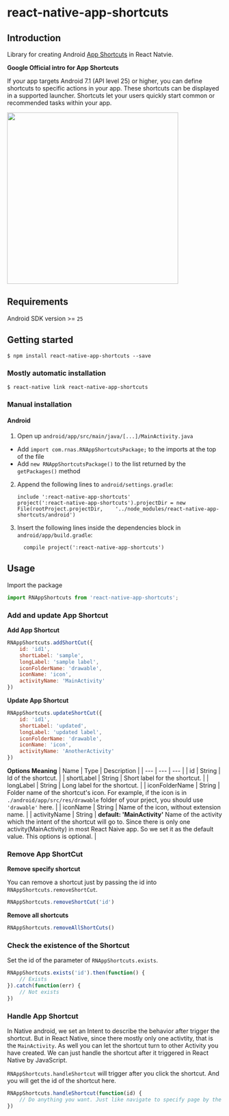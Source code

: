 # react-native-app-shortcuts

## Introduction
Library for creating Android [App Shortcuts](https://developer.android.com/guide/topics/ui/shortcuts.html) in React Natvie.

**Google Official intro for App Shortcuts**

If your app targets Android 7.1 (API level 25) or higher, you can define shortcuts to specific actions in your app. These shortcuts can be displayed in a supported launcher. Shortcuts let your users quickly start common or recommended tasks within your app.

<img src="https://developer.android.com/images/guide/topics/ui/shortcuts.png" height="400" />

## Requirements
Android SDK version >= `25`

## Getting started

`$ npm install react-native-app-shortcuts --save`

### Mostly automatic installation

`$ react-native link react-native-app-shortcuts`

### Manual installation

#### Android

1. Open up `android/app/src/main/java/[...]/MainActivity.java`
  - Add `import com.rnas.RNAppShortcutsPackage;` to the imports at the top of the file
  - Add `new RNAppShortcutsPackage()` to the list returned by the `getPackages()` method
2. Append the following lines to `android/settings.gradle`:
  	```
  	include ':react-native-app-shortcuts'
  	project(':react-native-app-shortcuts').projectDir = new File(rootProject.projectDir, 	'../node_modules/react-native-app-shortcuts/android')
  	```
3. Insert the following lines inside the dependencies block in `android/app/build.gradle`:
  	```
      compile project(':react-native-app-shortcuts')
  	```

## Usage
Import the package
```js
import RNAppShortcuts from 'react-native-app-shortcuts';
```

### Add and update App Shortcut

**Add App Shortcut**
```js
RNAppShortcuts.addShortCut({
	id: 'id1',
	shortLabel: 'sample',
	longLabel: 'sample label',
	iconFolderName: 'drawable',
	iconName: 'icon',
	activityName: 'MainActivity'
})
```

**Update App Shortcut**
```js
RNAppShortcuts.updateShortCut({
	id: 'id1',
	shortLabel: 'updated',
	longLabel: 'updated label',
	iconFolderName: 'drawable',
	iconName: 'icon',
	activityName: 'AnotherActivity'
})
```

**Options Meaning**
| Name | Type | Description |
| --- | ---  | --- |
| id | String | Id of the shortcut. |
| shortLabel | String | Short label for the shortcut. |
| longLabel | String | Long label for the shortcut. |
| iconFolderName | String | Folder name of the shortcut's icon. For example, if the icon is in `./android/app/src/res/drawable` folder of your prject, you should use `'drawable'` here.
  |
| iconName | String | Name of the icon, without extension name. |
| activityName | String | **default: 'MainActivity'** Name of the activity which the intent of the shortcut will go to. Since there is only one activity(MainActivity) in most React Naive app. So we set it as the default value. This options is optional. |

### Remove App ShortCut

**Remove specify shortcut**

You can remove a shortcut just by passing the id into `RNAppShortcuts.removeShortCut`.
```js  
RNAppShortcuts.removeShortCut('id')
```

**Remove all shortcuts**
```js  
RNAppShortcuts.removeAllShortCuts()
```

### Check the existence of the Shortcut
Set the id of the parameter of `RNAppShortcuts.exists`.
```js
RNAppShortcuts.exists('id').then(function() {
	// Exists
}).catch(function(err) {
	// Not exists
})
```

### Handle App Shortcut
In Native android, we set an Intent to describe the behavior after trigger the shortcut. But in React Native, since there mostly only one activtity, that is the `MainActivity`. As well you can let the shortcut turn to other Activity you have created. We can just handle the shortcut after it triggered in React Native by JavaScript.

`RNAppShortcuts.handleShortcut` will trigger after you click the shortcut. And you will get the id of the shortcut here.
```js
RNAppShortcuts.handleShortcut(function(id) {
	// Do anything you want. Just like navigate to specify page by the id and so on.
})
```